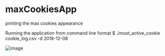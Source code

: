 # maxCookiesApp
printing the max cookies appearance 

Running the application from command line format
$ ./most_active_cookie cookie_log.csv -d 2018-12-08

![image](https://user-images.githubusercontent.com/42846826/145939692-3e4ed61b-5188-4635-9afe-4832e8374d4a.png)


